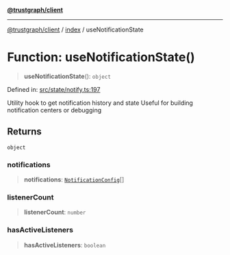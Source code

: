 [**@trustgraph/client**](../../README.md)

***

[@trustgraph/client](../../README.md) / [index](../README.md) / useNotificationState

# Function: useNotificationState()

> **useNotificationState**(): `object`

Defined in: [src/state/notify.ts:197](https://github.com/trustgraph-ai/trustgraph-ts-client/blob/9a2bad46722f27bb783391eed1d9289614cc905a/src/state/notify.ts#L197)

Utility hook to get notification history and state
Useful for building notification centers or debugging

## Returns

`object`

### notifications

> **notifications**: [`NotificationConfig`](../../types/interfaces/NotificationConfig.md)[]

### listenerCount

> **listenerCount**: `number`

### hasActiveListeners

> **hasActiveListeners**: `boolean`
